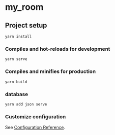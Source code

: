 # my_room

## Project setup
```
yarn install
```

### Compiles and hot-reloads for development
```
yarn serve
```

### Compiles and minifies for production
```
yarn build
```

### database
```
yarn add json serve
```

### Customize configuration
See [Configuration Reference](https://cli.vuejs.org/config/).
